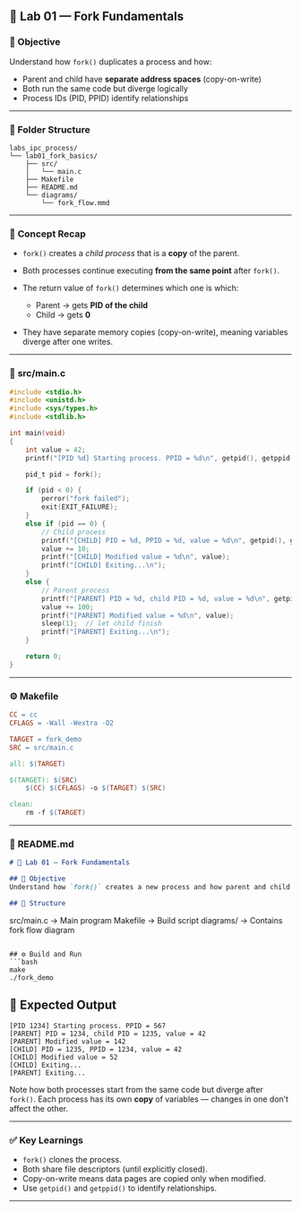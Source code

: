 ## 🧩 **Lab 01 — Fork Fundamentals**

### 🎯 Objective

Understand how `fork()` duplicates a process and how:

* Parent and child have **separate address spaces** (copy-on-write)
* Both run the same code but diverge logically
* Process IDs (PID, PPID) identify relationships

---

### 🧱 Folder Structure

```
labs_ipc_process/
└── lab01_fork_basics/
    ├── src/
    │   └── main.c
    ├── Makefile
    ├── README.md
    └── diagrams/
        └── fork_flow.mmd
```

---

### 🧠 **Concept Recap**

* `fork()` creates a *child process* that is a **copy** of the parent.
* Both processes continue executing **from the same point** after `fork()`.
* The return value of `fork()` determines which one is which:

  * Parent → gets **PID of the child**
  * Child → gets **0**
* They have separate memory copies (copy-on-write), meaning variables diverge after one writes.

---

### 📘 **src/main.c**

```c
#include <stdio.h>
#include <unistd.h>
#include <sys/types.h>
#include <stdlib.h>

int main(void)
{
    int value = 42;
    printf("[PID %d] Starting process. PPID = %d\n", getpid(), getppid());

    pid_t pid = fork();

    if (pid < 0) {
        perror("fork failed");
        exit(EXIT_FAILURE);
    }
    else if (pid == 0) {
        // Child process
        printf("[CHILD] PID = %d, PPID = %d, value = %d\n", getpid(), getppid(), value);
        value += 10;
        printf("[CHILD] Modified value = %d\n", value);
        printf("[CHILD] Exiting...\n");
    }
    else {
        // Parent process
        printf("[PARENT] PID = %d, child PID = %d, value = %d\n", getpid(), pid, value);
        value += 100;
        printf("[PARENT] Modified value = %d\n", value);
        sleep(1);  // let child finish
        printf("[PARENT] Exiting...\n");
    }

    return 0;
}
```

---

### ⚙️ **Makefile**

```makefile
CC = cc
CFLAGS = -Wall -Wextra -O2

TARGET = fork_demo
SRC = src/main.c

all: $(TARGET)

$(TARGET): $(SRC)
	$(CC) $(CFLAGS) -o $(TARGET) $(SRC)

clean:
	rm -f $(TARGET)
```

---

### 🧭 **README.md**

```markdown
# 🧪 Lab 01 — Fork Fundamentals

## 🎯 Objective
Understand how `fork()` creates a new process and how parent and child differ in execution and memory.

## 🧱 Structure
```

src/main.c      → Main program
Makefile        → Build script
diagrams/       → Contains fork flow diagram

````

## ⚙️ Build and Run
```bash
make
./fork_demo
````

## 🧠 Expected Output

```
[PID 1234] Starting process. PPID = 567
[PARENT] PID = 1234, child PID = 1235, value = 42
[PARENT] Modified value = 142
[CHILD] PID = 1235, PPID = 1234, value = 42
[CHILD] Modified value = 52
[CHILD] Exiting...
[PARENT] Exiting...
```

Note how both processes start from the same code but diverge after `fork()`.
Each process has its own **copy** of variables — changes in one don’t affect the other.


---

### ✅ **Key Learnings**
- `fork()` clones the process.
- Both share file descriptors (until explicitly closed).
- Copy-on-write means data pages are copied only when modified.
- Use `getpid()` and `getppid()` to identify relationships.

---

